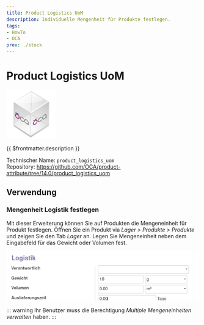 ```yaml
---
title: Product Logistics UoM
description: Individuelle Mengenheit für Produkte festlegen.
tags:
- HowTo
- OCA
prev: ./stock
---
```

# Product Logistics UoM
![icon_oca_app](attachments/icon_oca_app.png)

{{ $frontmatter.description }}

Technischer Name: `product_logistics_uom`\
Repository: <https://github.com/OCA/product-attribute/tree/14.0/product_logistics_uom>

## Verwendung

### Mengenheit Logistik festlegen

Mit dieser Erweiterung können Sie auf Produkten die Mengeneinheit für Produkt festlegen. Öffnen Sie ein Produkt via *Lager > Produkte > Produkte* und zeigen Sie den Tab *Lager* an. Legen Sie Mengeneinheit neben dem Eingabefeld für das Gewicht oder Volumen fest.

![](attachments/Product%20Logistics%20UoM.png)

::: warning
Ihr Benutzer muss die Berechtigung *Multiple Mengeneinheiten verwalten* haben.
:::